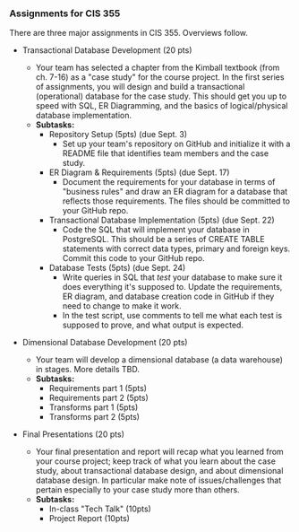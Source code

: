 ### Assignments for CIS 355

There are three major assignments in CIS 355.  Overviews follow.

- Transactional Database Development (20 pts)
    - Your team has selected a chapter from the Kimball textbook (from ch. 7-16) as a "case study" for the course project.  In the first series of assignments, you will design and build a transactional (operational) database for the case study.  This should get you up to speed with SQL, ER Diagramming, and the basics of logical/physical database implementation.
    - **Subtasks:**
        - Repository Setup (5pts) (due Sept. 3)
            - Set up your team's repository on GitHub and initialize it with a README file that identifies team members and the case study.
        - ER Diagram & Requirements (5pts) (due Sept. 17)
            - Document the requirements for your database in terms of "business rules" and draw an ER diagram for a database that reflects those requirements.  The files should be committed to your GitHub repo.
        - Transactional Database Implementation (5pts) (due Sept. 22)
            - Code the SQL that will implement your database in PostgreSQL.  This should be a series of CREATE TABLE statements with correct data types, primary and foreign keys.  Commit this code to your GitHub repo.
        - Database Tests (5pts) (due Sept. 24)
            - Write queries in SQL that *test* your database to make sure it does everything it's supposed to.  Update the requirements, ER diagram, and database creation code in GitHub if they need to change to make it work.
            - In the test script, use comments to tell me what each test is supposed to prove, and what output is expected.
            
- Dimensional Database Development (20 pts)
    - Your team will develop a dimensional database (a data warehouse) in stages.  More details TBD.
    - **Subtasks:**
        - Requirements part 1 (5pts)
        - Requirements part 2 (5pts)
        - Transforms part 1 (5pts)
        - Transforms part 2 (5pts)    

- Final Presentations (20 pts)
    - Your final presentation and report will recap what you learned from your course project; keep track of what you learn about the case study, about transactional database design, and about dimensional database design.  In particular make note of issues/challenges that pertain especially to your case study more than others.
    - **Subtasks:**
        - In-class "Tech Talk" (10pts)
        - Project Report (10pts)